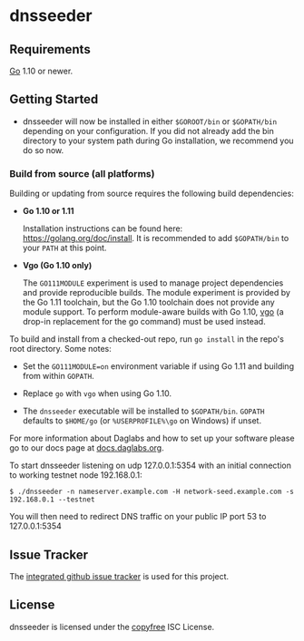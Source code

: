 dnsseeder
=========

## Requirements

[Go](http://golang.org) 1.10 or newer.

## Getting Started

- dnsseeder will now be installed in either ```$GOROOT/bin``` or
  ```$GOPATH/bin``` depending on your configuration.  If you did not already
  add the bin directory to your system path during Go installation, we
  recommend you do so now.

### Build from source (all platforms)

Building or updating from source requires the following build dependencies:

- **Go 1.10 or 1.11**

  Installation instructions can be found here: https://golang.org/doc/install.
  It is recommended to add `$GOPATH/bin` to your `PATH` at this point.

- **Vgo (Go 1.10 only)**

  The `GO111MODULE` experiment is used to manage project dependencies and
  provide reproducible builds.  The module experiment is provided by the Go 1.11
  toolchain, but the Go 1.10 toolchain does not provide any module support.  To
  perform module-aware builds with Go 1.10,
  [vgo](https://godoc.org/golang.org/x/vgo) (a drop-in replacement for the go
  command) must be used instead.

To build and install from a checked-out repo, run `go install` in the repo's
root directory.  Some notes:

* Set the `GO111MODULE=on` environment variable if using Go 1.11 and building
  from within `GOPATH`.

* Replace `go` with `vgo` when using Go 1.10.

* The `dnsseeder` executable will be installed to `$GOPATH/bin`.  `GOPATH`
  defaults to `$HOME/go` (or `%USERPROFILE%\go` on Windows) if unset.

For more information about Daglabs and how to set up your software please go to
our docs page at [docs.daglabs.org](https://docs.daglabs.org/getting-started/beginner-guide/).

To start dnsseeder listening on udp 127.0.0.1:5354 with an initial connection to working testnet node 192.168.0.1:

```
$ ./dnsseeder -n nameserver.example.com -H network-seed.example.com -s 192.168.0.1 --testnet
```

You will then need to redirect DNS traffic on your public IP port 53 to 127.0.0.1:5354

## Issue Tracker

The [integrated github issue tracker](https://github.com/daglabs/dnsseeder/issues)
is used for this project.

## License

dnsseeder is licensed under the [copyfree](http://copyfree.org) ISC License.
